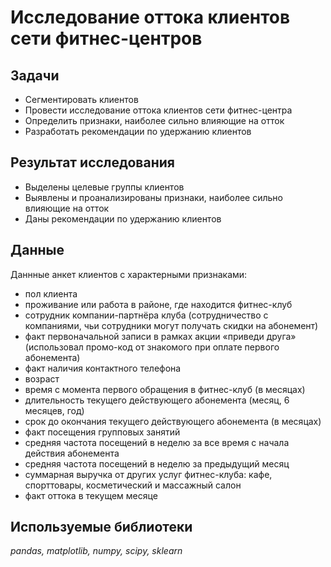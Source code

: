 # Исследование оттока клиентов сети фитнес-центров

## Задачи 
- Сегментировать клиентов  
- Провести исследование оттока клиентов сети фитнес-центра 
- Определить признаки, наиболее сильно влияющие на отток
- Разработать рекомендации по удержанию клиентов

## Результат исследования
- Выделены целевые группы клиентов  
- Выявлены и проанализированы признаки, наиболее сильно влияющие на отток
- Даны рекомендации по удержанию клиентов

## Данные
Даннные анкет клиентов с характерными признаками:
- пол клиента
- проживание или работа в районе, где находится фитнес-клуб  
- сотрудник компании-партнёра клуба (сотрудничество с компаниями, чьи сотрудники могут получать скидки на абонемент)
- факт первоначальной записи в рамках акции «приведи друга» (использовал промо-код от знакомого при оплате первого абонемента) 
- факт наличия контактного телефона 
- возраст
- время с момента первого обращения в фитнес-клуб (в месяцах)  
- длительность текущего действующего абонемента (месяц, 6 месяцев, год) 
- срок до окончания текущего действующего абонемента (в месяцах)
- факт посещения групповых занятий
- средняя частота посещений в неделю за все время с начала действия абонемента
- средняя частота посещений в неделю за предыдущий месяц
- суммарная выручка от других услуг фитнес-клуба: кафе, спорттовары, косметический и массажный салон
- факт оттока в текущем месяце

## Используемые библиотеки

*pandas, matplotlib, numpy, scipy, sklearn*
